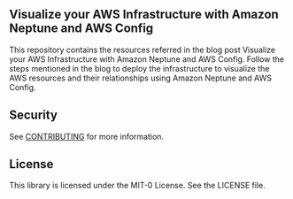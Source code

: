 ## Visualize your AWS Infrastructure with Amazon Neptune and AWS Config

This repository contains the resources referred in the blog post Visualize your AWS Infrastructure with Amazon Neptune and AWS Config. Follow the steps mentioned in the blog to deploy the infrastructure to visualize the AWS resources and their relationships using Amazon Neptune and AWS Config.

## Security

See [CONTRIBUTING](CONTRIBUTING.md#security-issue-notifications) for more information.

## License

This library is licensed under the MIT-0 License. See the LICENSE file.

